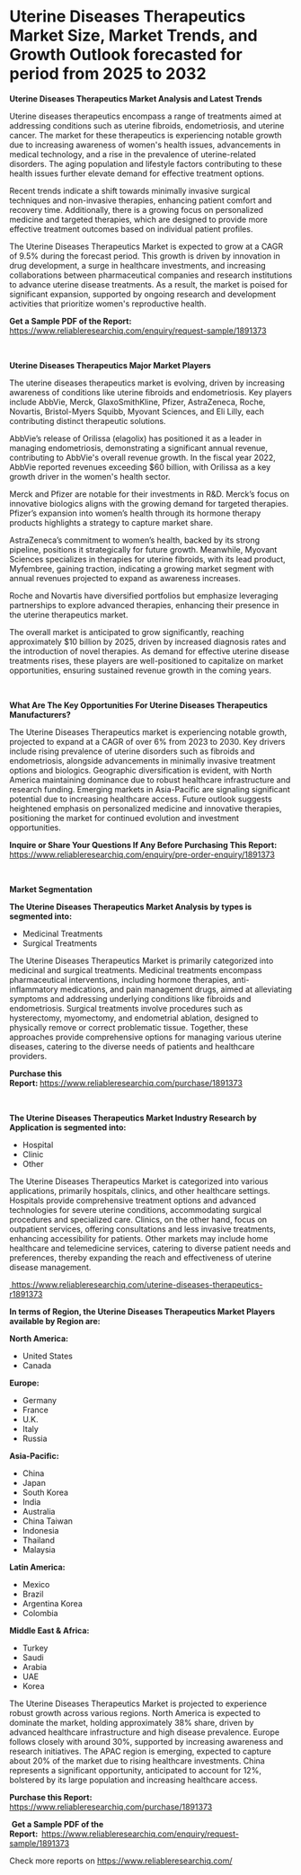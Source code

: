 <p><h1>Uterine Diseases Therapeutics Market Size, Market Trends, and Growth Outlook forecasted for period from 2025 to 2032</h1></p><p><strong>Uterine Diseases Therapeutics Market Analysis and Latest Trends</strong></p>
<p><p>Uterine diseases therapeutics encompass a range of treatments aimed at addressing conditions such as uterine fibroids, endometriosis, and uterine cancer. The market for these therapeutics is experiencing notable growth due to increasing awareness of women's health issues, advancements in medical technology, and a rise in the prevalence of uterine-related disorders. The aging population and lifestyle factors contributing to these health issues further elevate demand for effective treatment options.</p><p>Recent trends indicate a shift towards minimally invasive surgical techniques and non-invasive therapies, enhancing patient comfort and recovery time. Additionally, there is a growing focus on personalized medicine and targeted therapies, which are designed to provide more effective treatment outcomes based on individual patient profiles.</p><p>The Uterine Diseases Therapeutics Market is expected to grow at a CAGR of 9.5% during the forecast period. This growth is driven by innovation in drug development, a surge in healthcare investments, and increasing collaborations between pharmaceutical companies and research institutions to advance uterine disease treatments. As a result, the market is poised for significant expansion, supported by ongoing research and development activities that prioritize women's reproductive health.</p></p>
<p><strong>Get a Sample PDF of the Report:&nbsp;</strong> <a href="https://www.reliableresearchiq.com/enquiry/request-sample/1891373?utm_campaign=1870&utm_medium=2&utm_source=Github&utm_content=ia&utm_term=14012025&utm_id=uterine-diseases-therapeutics">https://www.reliableresearchiq.com/enquiry/request-sample/1891373</a></p>
<p>&nbsp;</p>
<p><strong>Uterine Diseases Therapeutics Major Market Players</strong></p>
<p><p>The uterine diseases therapeutics market is evolving, driven by increasing awareness of conditions like uterine fibroids and endometriosis. Key players include AbbVie, Merck, GlaxoSmithKline, Pfizer, AstraZeneca, Roche, Novartis, Bristol-Myers Squibb, Myovant Sciences, and Eli Lilly, each contributing distinct therapeutic solutions.</p><p>AbbVie’s release of Orilissa (elagolix) has positioned it as a leader in managing endometriosis, demonstrating a significant annual revenue, contributing to AbbVie's overall revenue growth. In the fiscal year 2022, AbbVie reported revenues exceeding $60 billion, with Orilissa as a key growth driver in the women's health sector.</p><p>Merck and Pfizer are notable for their investments in R&D. Merck’s focus on innovative biologics aligns with the growing demand for targeted therapies. Pfizer’s expansion into women’s health through its hormone therapy products highlights a strategy to capture market share.</p><p>AstraZeneca’s commitment to women’s health, backed by its strong pipeline, positions it strategically for future growth. Meanwhile, Myovant Sciences specializes in therapies for uterine fibroids, with its lead product, Myfembree, gaining traction, indicating a growing market segment with annual revenues projected to expand as awareness increases.</p><p>Roche and Novartis have diversified portfolios but emphasize leveraging partnerships to explore advanced therapies, enhancing their presence in the uterine therapeutics market. </p><p>The overall market is anticipated to grow significantly, reaching approximately $10 billion by 2025, driven by increased diagnosis rates and the introduction of novel therapies. As demand for effective uterine disease treatments rises, these players are well-positioned to capitalize on market opportunities, ensuring sustained revenue growth in the coming years.</p></p>
<p>&nbsp;</p>
<p><strong>What Are The Key Opportunities For Uterine Diseases Therapeutics Manufacturers?</strong></p>
<p><p>The Uterine Diseases Therapeutics market is experiencing notable growth, projected to expand at a CAGR of over 6% from 2023 to 2030. Key drivers include rising prevalence of uterine disorders such as fibroids and endometriosis, alongside advancements in minimally invasive treatment options and biologics. Geographic diversification is evident, with North America maintaining dominance due to robust healthcare infrastructure and research funding. Emerging markets in Asia-Pacific are signaling significant potential due to increasing healthcare access. Future outlook suggests heightened emphasis on personalized medicine and innovative therapies, positioning the market for continued evolution and investment opportunities.</p></p>
<p><strong>Inquire or Share Your Questions If Any Before Purchasing This Report:</strong> <a href="https://www.reliableresearchiq.com/enquiry/pre-order-enquiry/1891373?utm_campaign=1870&utm_medium=2&utm_source=Github&utm_content=ia&utm_term=14012025&utm_id=uterine-diseases-therapeutics">https://www.reliableresearchiq.com/enquiry/pre-order-enquiry/1891373</a></p>
<p>&nbsp;</p>
<p><strong>Market Segmentation</strong></p>
<p><strong>The Uterine Diseases Therapeutics Market Analysis by types is segmented into:</strong></p>
<p><ul><li>Medicinal Treatments</li><li>Surgical Treatments</li></ul></p>
<p><p>The Uterine Diseases Therapeutics Market is primarily categorized into medicinal and surgical treatments. Medicinal treatments encompass pharmaceutical interventions, including hormone therapies, anti-inflammatory medications, and pain management drugs, aimed at alleviating symptoms and addressing underlying conditions like fibroids and endometriosis. Surgical treatments involve procedures such as hysterectomy, myomectomy, and endometrial ablation, designed to physically remove or correct problematic tissue. Together, these approaches provide comprehensive options for managing various uterine diseases, catering to the diverse needs of patients and healthcare providers.</p></p>
<p><strong>Purchase this Report:&nbsp;</strong><a href="https://www.reliableresearchiq.com/purchase/1891373?utm_campaign=1870&utm_medium=2&utm_source=Github&utm_content=ia&utm_term=14012025&utm_id=uterine-diseases-therapeutics">https://www.reliableresearchiq.com/purchase/1891373</a></p>
<p>&nbsp;</p>
<p><strong>The Uterine Diseases Therapeutics Market Industry Research by Application is segmented into:</strong></p>
<p><ul><li>Hospital</li><li>Clinic</li><li>Other</li></ul></p>
<p><p>The Uterine Diseases Therapeutics Market is categorized into various applications, primarily hospitals, clinics, and other healthcare settings. Hospitals provide comprehensive treatment options and advanced technologies for severe uterine conditions, accommodating surgical procedures and specialized care. Clinics, on the other hand, focus on outpatient services, offering consultations and less invasive treatments, enhancing accessibility for patients. Other markets may include home healthcare and telemedicine services, catering to diverse patient needs and preferences, thereby expanding the reach and effectiveness of uterine disease management.</p></p>
<p><a href="https://www.reliableresearchiq.com/uterine-diseases-therapeutics-r1891373?utm_campaign=1870&utm_medium=2&utm_source=Github&utm_content=ia&utm_term=14012025&utm_id=uterine-diseases-therapeutics">&nbsp;https://www.reliableresearchiq.com/uterine-diseases-therapeutics-r1891373</a></p>
<p><strong>In terms of Region, the Uterine Diseases Therapeutics Market Players available by Region are:</strong></p>
<p>
    <p> <strong> North America: </strong>
        <ul>
            <li>United States</li>
            <li>Canada</li>
        </ul>
        </p> 
    <p> <strong> Europe: </strong>
        <ul>
            <li>Germany</li>
            <li>France</li>
            <li>U.K.</li>
            <li>Italy</li>
            <li>Russia</li>
        </ul>
        </p> 
    <p> <strong> Asia-Pacific: </strong>
        <ul>
            <li>China</li>
            <li>Japan</li>
            <li>South Korea</li>
            <li>India</li>
            <li>Australia</li>
            <li>China Taiwan</li>
            <li>Indonesia</li>
            <li>Thailand</li>
            <li>Malaysia</li>
        </ul>
        </p> 
    <p> <strong> Latin America: </strong>
        <ul>
            <li>Mexico</li>
            <li>Brazil</li>
            <li>Argentina Korea</li>
            <li>Colombia</li>
        </ul>
        </p> 
    <p> <strong> Middle East & Africa: </strong>
        <ul>
            <li>Turkey</li>
            <li>Saudi</li>
            <li>Arabia</li>
            <li>UAE</li>
            <li>Korea</li>
        </ul>
    </p>
    </p>
<p><p>The Uterine Diseases Therapeutics Market is projected to experience robust growth across various regions. North America is expected to dominate the market, holding approximately 38% share, driven by advanced healthcare infrastructure and high disease prevalence. Europe follows closely with around 30%, supported by increasing awareness and research initiatives. The APAC region is emerging, expected to capture about 20% of the market due to rising healthcare investments. China represents a significant opportunity, anticipated to account for 12%, bolstered by its large population and increasing healthcare access.</p></p>
<p><strong>Purchase this Report: </strong><a href="https://www.reliableresearchiq.com/purchase/1891373?utm_campaign=1870&utm_medium=2&utm_source=Github&utm_content=ia&utm_term=14012025&utm_id=uterine-diseases-therapeutics">https://www.reliableresearchiq.com/purchase/1891373</a></p>
<p>&nbsp;<strong>Get a Sample PDF of the Report:&nbsp;&nbsp;</strong><a href="https://www.reliableresearchiq.com/enquiry/request-sample/1891373?utm_campaign=1870&utm_medium=2&utm_source=Github&utm_content=ia&utm_term=14012025&utm_id=uterine-diseases-therapeutics">https://www.reliableresearchiq.com/enquiry/request-sample/1891373</a></p>
<p><strong></strong></p>
<p>Check more reports on <a href="https://www.reliableresearchiq.com/?utm_campaign=1870&utm_medium=2&utm_source=Github&utm_content=ia&utm_term=14012025&utm_id=uterine-diseases-therapeutics">https://www.reliableresearchiq.com/</a></p>